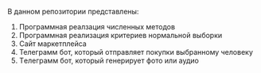 В данном репозитории представлены:
1) Программная реалзация численных методов
2) Программная реализация критериев нормальной выборки
3) Сайт маркетплейса
4) Телеграмм бот, который отправляет покупки выбранному человеку
5) Tелеграмм бот, который генерирует фото или аудио
